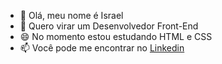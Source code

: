 - 🔭 Olá, meu nome é Israel
- 🌱 Quero virar um Desenvolvedor Front-End
- 😄 No momento estou estudando HTML e CSS
- 📫 Você pode me encontrar no [Linkedin](https://www.linkedin.com/in/israel-komodo-158a43270/)
